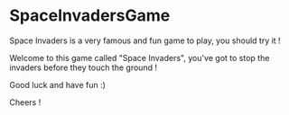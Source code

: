 # SpaceInvadersGame
Space Invaders is a very famous and fun game to play, you should try it !

Welcome to this game called "Space Invaders", you've got to stop the invaders before they touch the ground !

Good luck and have fun :)

Cheers !
